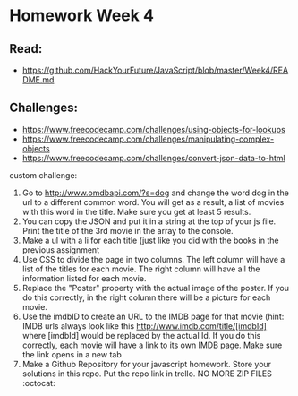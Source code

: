# Homework Week 4

## Read:
- https://github.com/HackYourFuture/JavaScript/blob/master/Week4/README.md

## Challenges:
- https://www.freecodecamp.com/challenges/using-objects-for-lookups
- https://www.freecodecamp.com/challenges/manipulating-complex-objects
- https://www.freecodecamp.com/challenges/convert-json-data-to-html

custom challenge:
1. Go to http://www.omdbapi.com/?s=dog and change the word dog in the url to a different common word. You will get as a result, a list of movies with this word in the title. Make sure you get at least 5 results.
2. You can copy the JSON and put it in a string at the top of your js file. Print the title of the 3rd movie in the array to the console.
3. Make a ul with a li for each title (just like you did with the books in the previous assignment
4. Use CSS to divide the page in two columns. The left column will have a list of the titles for each movie. The right column will have all the information listed for each movie.
5. Replace the "Poster" property with the actual image of the poster. If you do this correctly, in the right column there will be a picture for each movie.
6. Use the imdbID to create an URL to the IMDB page for that movie (hint: IMDB urls always look like this http://www.imdb.com/title/[imdbId] where [imdbId] would be replaced by the actual Id. If you do this correctly, each movie will have a link to its own IMDB page. Make sure the link opens in a new tab
7. Make a Github Repository for your javascript homework. Store your solutions in this repo. Put the repo link in trello. NO MORE ZIP FILES :octocat:
